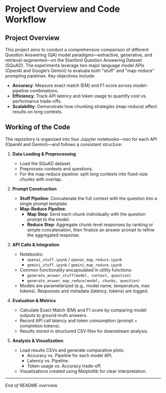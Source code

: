 # Project Overview and Code Workflow

## Project Overview
This project aims to conduct a comprehensive comparison of different Question Answering (QA) model paradigms—extractive, generative, and retrieval-augmented—on the Stanford Question Answering Dataset (SQuAD). The experiments leverage two major language model APIs (OpenAI and Google’s Gemini) to evaluate both "stuff" and "map-reduce" prompting pipelines. Key objectives include:

- **Accuracy**: Measure exact match (EM) and F1 score across model–pipeline combinations.
- **Efficiency**: Track API latency and token usage to quantify cost vs. performance trade-offs.
- **Scalability**: Demonstrate how chunking strategies (map-reduce) affect results on long contexts.

## Working of the Code
The repository is organized into four Jupyter notebooks—two for each API (OpenAI and Gemini)—and follows a consistent structure:

1. **Data Loading & Preprocessing**
   - Load the SQuAD dataset.
   - Preprocess contexts and questions.
   - For the map-reduce pipeline: split long contexts into fixed-size chunks with overlap.

2. **Prompt Construction**
   - **Stuff Pipeline**: Concatenate the full context with the question into a single prompt template.
   - **Map-Reduce Pipeline**:
     - **Map Step**: Send each chunk individually with the question prompt to the model.
     - **Reduce Step**: Aggregate chunk-level responses by ranking or simple concatenation, then finalize an answer prompt to refine the aggregated response.

3. **API Calls & Integration**
   - Notebooks:
     - `openai_stuff.ipynb` / `openai_map_reduce.ipynb`
     - `gemini_stuff.ipynb` / `gemini_map_reduce.ipynb`
   - Common functionality encapsulated in utility functions:
     - `generate_answer_stuff(model, context, question)`
     - `generate_answer_map_reduce(model, chunks, question)`
   - Models are parameterized (e.g., model name, temperature, max tokens). Responses and metadata (latency, tokens) are logged.

4. **Evaluation & Metrics**
   - Calculate Exact Match (EM) and F1 score by comparing model outputs to ground-truth answers.
   - Record API call latency and token consumption (prompt + completion tokens).
   - Results stored in structured CSV files for downstream analysis.

5. **Analysis & Visualization**
   - Load results CSVs and generate comparative plots:
     - Accuracy vs. Pipeline for each model API.
     - Latency vs. Pipeline.
     - Token usage vs. Accuracy trade-off.
   - Visualizations created using Matplotlib for clear interpretation.

---
*End of README overview.*  
